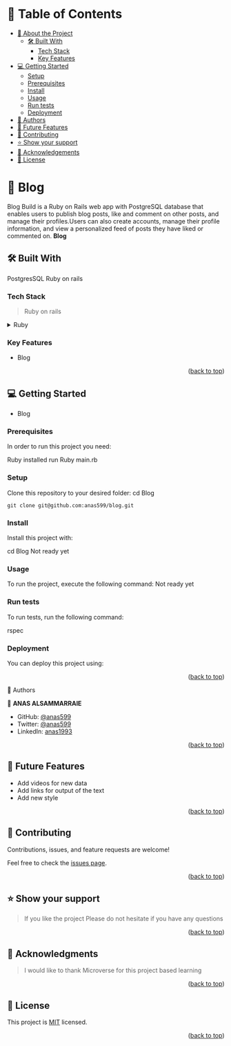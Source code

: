 # 📗 Table of Contents
- [📖 About the Project](#about-project)
  - [🛠 Built With](#built-with)
    - [Tech Stack](#tech-stack)
    - [Key Features](#key-features)
- [💻 Getting Started](#getting-started)
  - [Setup](#setup)
  - [Prerequisites](#prerequisites)
  - [Install](#install)
  - [Usage](#usage)
  - [Run tests](#run-tests)
  - [Deployment](#triangular_flag_on_post-deployment)
- [👥 Authors](#authors)
- [🔭 Future Features](#future-features)
- [🤝 Contributing](#contributing)
- [⭐️ Show your support](#support)
- [🙏 Acknowledgements](#acknowledgements)
- [📝 License](#license)

# 📖 Blog <a name="about-project"></a>
Blog Build is a Ruby on Rails web app with PostgreSQL database that enables users to publish blog posts, like and comment on other posts, and manage their profiles.Users can also create accounts, manage their profile information, and view a personalized feed of posts they have liked or commented on. 
**Blog** 
## 🛠 Built With <a name="built-with"></a>
PostgresSQL
Ruby on rails
### Tech Stack <a name="tech-stack"></a>

> Ruby on rails


<details>
<summary>Ruby</summary>
  <ul>
    <li><a href="https://www.ruby-lang.org/en/">Ruby</a></li>
  </ul>
</details>

### Key Features <a name="key-features"></a>


- Blog
<p align="right">(<a href="#readme-top">back to top</a>)</p>


## 💻 Getting Started <a name="getting-started"></a>

- Blog

### Prerequisites

In order to run this project you need:

Ruby installed
  run Ruby main.rb


### Setup

Clone this repository to your desired folder:
  cd Blog

    git clone git@github.com:anas599/blog.git
  

### Install

Install this project with:

  cd Blog
Not ready yet


### Usage

To run the project, execute the following command:
Not ready yet


### Run tests

To run tests, run the following command:

rspec
### Deployment

You can deploy this project using:

<p align="right">(<a href="#readme-top">back to top</a>)</p>👥 Authors <a name="authors"></a>

👤 **ANAS ALSAMMARRAIE**

- GitHub: [@anas599](https://github.com/anas599)
- Twitter: [@anas599](https://twitter.com/anas599)
- LinkedIn: [anas1993](https://linkedin.com/in/anas1993)


<p align="right">(<a href="#readme-top">back to top</a>)</p>


## 🔭 Future Features <a name="future-features"></a>
- Add videos for new data
- Add links for output of the text
- Add new style

<p align="right">(<a href="#readme-top">back to top</a>)</p>


## 🤝 Contributing <a name="contributing"></a>

Contributions, issues, and feature requests are welcome!

Feel free to check the [issues page](../../issues/).


<p align="right">(<a href="#readme-top">back to top</a>)</p>

## ⭐️ Show your support <a name="support"></a>

> If you like the project Please do not hesitate if you have any questions

<p align="right">(<a href="#readme-top">back to top</a>)</p>

## 🙏 Acknowledgments <a name="acknowledgements"></a>

> I would like to thank Microverse for this project based learning

<p align="right">(<a href="#readme-top">back to top</a>)</p>

## 📝 License <a name="license"></a>

This project is [MIT](./LICENSE) licensed.

<p align="right">(<a href="#readme-top">back to top</a>)</p>

